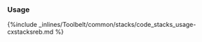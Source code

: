 <!-- post: -->


### Usage



{%include _inlines/Toolbelt/common/stacks/code_stacks_usage-cxstacksreb.md %}




